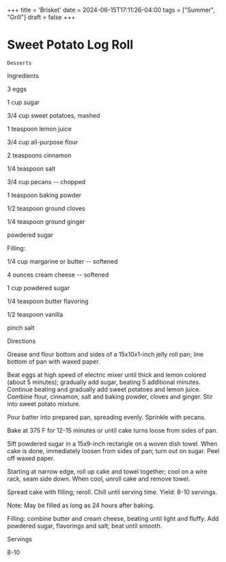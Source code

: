 +++
title = 'Brisket'
date = 2024-06-15T17:11:26-04:00
tags = ["Summer", "Grill"]
draft = false
+++
# Sweet Potato Log Roll

`Desserts`

 

  Ingredients  

  3 eggs

1 cup sugar

3/4 cup sweet potatoes, mashed

1 teaspoon lemon juice

3/4 cup all-purpose flour

2 teaspoons cinnamon

1/4 teaspoon salt

3/4 cup pecans -- chopped

1 teaspoon baking powder

1/2 teaspoon ground cloves

1/4 teaspoon ground ginger

powdered sugar

Filling:

1/4 cup margarine or butter -- softened

4 ounces cream cheese -- softened

1 cup powdered sugar

1/4 teaspoon butter flavoring

1/2 teaspoon vanilla

pinch salt

  

   Directions  

  Grease and flour bottom and sides of a 15x10x1-inch jelly roll pan; line bottom of pan with waxed paper.

Beat eggs at high speed of electric mixer until thick and lemon colored (about 5 minutes); gradually add sugar, beating 5 additional minutes. Continue beating and gradually add sweet potatoes and lemon juice. Combine flour, cinnamon, salt and baking powder, cloves and ginger. Stir into sweet potato mixture.

Pour batter into prepared pan, spreading evenly. Sprinkle with pecans.

Bake at 375 F for 12-15 minutes or until cake turns loose from sides of pan.

Sift powdered sugar in a 15x9-inch rectangle on a woven dish towel. When cake is done, immediately loosen from sides of pan; turn out on sugar. Peel off waxed paper.

Starting at narrow edge, roll up cake and towel together; cool on a wire rack, seam side down. When cool, unroll cake and remove towel.

Spread cake with filling; reroll. Chill until serving time. Yield: 8-10 servings.

Note: May be filled as long as 24 hours after baking.

Filling: combine butter and cream cheese, beating until light and fluffy. Add powdered sugar, flavorings and salt; beat until smooth.  

   Servings  

  8-10  

 
